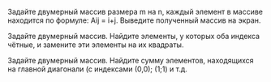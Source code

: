 Задайте двумерный массив размера m на n, каждый элемент в массиве находится по формуле: Aij = i+j. Выведите полученный массив на экран.

Задайте двумерный массив. Найдите элементы, у которых оба индекса чётные, и замените эти элементы на их квадраты.

Задайте двумерный массив. Найдите сумму элементов, находящихся на главной диагонали (с индексами (0,0); (1;1) и т.д.

